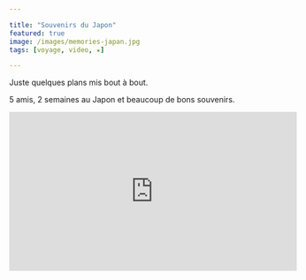 ```yaml
---

title: "Souvenirs du Japon"
featured: true
image: /images/memories-japan.jpg
tags: [voyage, video, ★]

---
```


Juste quelques plans mis bout à bout.

5 amis, 2 semaines au Japon et beaucoup de bons souvenirs.

<iframe src="https://player.vimeo.com/video/141591927" width="520" height="288" frameborder="0" webkitallowfullscreen="" mozallowfullscreen="" allowfullscreen=""></iframe>
